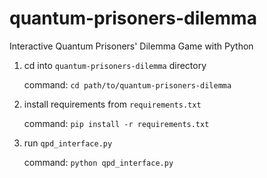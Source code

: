 # quantum-prisoners-dilemma
Interactive Quantum Prisoners' Dilemma Game with Python

1. cd into `quantum-prisoners-dilemma` directory
    
    command: `cd path/to/quantum-prisoners-dilemma`
    
2. install requirements from `requirements.txt`
    
    command: `pip install -r requirements.txt`
    
3. run `qpd_interface.py`
    
    command: `python qpd_interface.py`
